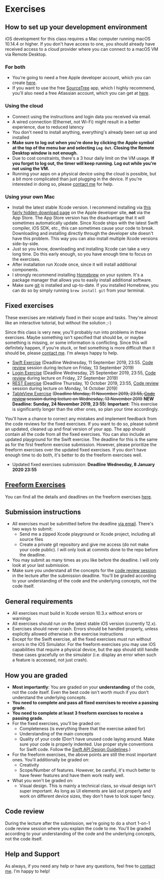 # Exercises

## How to set up your development environment

iOS development for this class requires a Mac computer running macOS 10.14.4 or higher. If you don't have access to one, you should already have received access to a cloud provider where you can connect to a macOS VM via Remote Desktop.

### For both

- You're going to need a free Apple developer account, which you can create [here](https://developer.apple.com/account/).
- If you want to use the free [SourceTree](https://www.sourcetreeapp.com/) app, which I highly recommend, you'll also need a free Atlassian account, which you can get at [here](https://www.atlassian.com/).

### Using the cloud

- Connect using the instructions and login data you received via email.
- A wired connection (Ethernet, not Wi-Fi) might result in a better experience, due to reduced latency
- You don't need to install anything, everything's already been set up and installed
- **Make sure to log out when you're done by clicking the Apple symbol at the top of the menu bar and selecting `Log Out`. Closing the Remote Desktop window is not enough.**
- Due to cost constraints, there's a 3 hour daily limit on the VM usage. **If you forget to log out, the timer will keep running. Log out while you're not using the VM.**
- Running your apps on a physical device using the cloud is possible, but a bit more complicated than just plugging in the device. If you're interested in doing so, please [contact me](../README.md/#support-or-contact) for help.

### Using your own Mac

- Install the latest stable Xcode version. I recommend installing via [this fairly hidden download page](https://developer.apple.com/download/more/) on the Apple developer site, **not** via the App Store. The App Store version has the disadvantage that it will sometimes automatically update. Since Xcode ships with the latest Swift compiler, iOS SDK, etc., this can sometimes cause your code to break. Downloading and installing directly through the developer site doesn't have this problem. This way you can also install multiple Xcode versions side-by-side.
- Just so you know, downloading and installing Xcode can take a very long time. Do this early enough, so you have enough time to focus on the exercises.
- After installation run Xcode once, since it will install additional components.
- I strongly recommend installing [Homebrew](https://brew.sh/) on your system. It's a package manager that allows you to easily install additional software.
- Make sure [git](https://git-scm.com/) is installed and up-to-date. If you installed Homebrew, you can do so by simply running `brew install git` from your terminal.

## Fixed exercises

These exercises are relatively fixed in their scope and tasks. They're almost like an interactive tutorial, but without the solution ;-)

Since this class is very new, you'll probably run into problems in these exercises. Maybe something isn't specified that should be, or maybe something is missing, or some information is conflicting. Since this will definitely happen, if you're stuck, or feel something is more difficult than it should be, please [contact me](../README.md/#support-or-contact). I'm always happy to help.

- [Swift Exercise](swift-exercise) (Deadline Wednesday, 11 September 2019, 23:55. [Code review](#code-review) session during lecture on Friday, 13 September 2019)
- [Login Exercise](login-screen-exercise) (Deadline Wednesday, 25 September 2019, 23:55, [Code review](#code-review) during lecture on Friday, 27 September 2019)
- [REST Exercise](rest-exercise) (Deadline Thursday, 10 October 2019, 23:55, [Code review](#code-review) session during lecture on Monday, 14 October 2019)
- [TableView Exercise](tableview-exercise) (~~Deadline Monday, 11 November 2019, 23:55, [Code review](#code-review) session during lecture on Wednesday, 13 November 2019~~ **NEW Deadline: Sunday, 24 November 2019, 23:55**) **Important:** This exercise is significantly longer than the other ones, so plan your time accordingly.

You'll have a chance to correct any mistakes and implement feedback from the code reviews for the fixed exercises. If you want to do so, please submit an updated, cleaned up and final version of your app. The app should contain all the code from all the fixed exercises. You can also include an updated playground for the Swift exercise. The deadline for this is the same as for the first freeform exercise submission. However, please prioritize the freeform exercises over the updated fixed exercises. If you don't have enough time to do both, it's better to do the freeform exercises well.

- Updated fixed exercises submission: **Deadline Wednesday, 8 January 2020 23:55**

## [Freeform Exercises](freeform)

You can find all the details and deadlines on the freeform exercises [here](freeform).

## Submission instructions

- All exercises must be submitted before the deadline [via email](../README.md/#support-or-contact). There's two ways to submit:
	- Send me a zipped Xcode playground or Xcode project, including all source files
	- Create a private git repository and give me access (do not make your code public). I will only look at commits done to the repo before the deadline.
- You may submit as many times as you like before the deadline. I will only look at your last submission.
- Make sure you understand all the concepts for the [code review session](#code-review) in the lecture after the submission deadline. You'll be graded according to your understanding of the code and the underlying concepts, not the code itself.

## General requirements

- All exercises must build in Xcode version 10.3.x without errors or warnings
- All exercises should run on the latest stable iOS version (currently 12.x).
- Exercises should never crash. Errors should be handled properly, unless explicitly allowed otherwise in the exercise instructions
- Except for the Swift exercise, all the fixed exercises must run without errors in the iOS Simulator. For the freeform exercises you may use iOS capabilities that require a physical device, but the app should still handle these cases gracefully on the simulator (i.e. display an error when such a feature is accessed, not just crash).

## How you are graded

- **Most importantly**: You are graded on your **understanding** of the code, not the code itself. Even the best code isn't worth much if you don't understand the underlying concepts.
- **You need to complete and pass all fixed exercises to receive a passing grade.**
- **You need to complete at least 3 freeform exercises to receive a passing grade.**
- For the fixed exercises, you'll be graded on:
	- Completeness (is everything there that the exercise asked for)
	- Understanding of the main concepts
	- Quality of your code (Don't have unused code laying around. Make sure your code is properly indented. Use proper style conventions for Swift code. Follow the [Swift API Design Guidelines](https://swift.org/documentation/api-design-guidelines/).)
- For the freeform exercises, the above points are still the most important ones. You'll additionally be graded on:
	- Creativity
	- Scope/Number of features. However, be careful, it's much better to have fewer features and have them work really well.
- What you won't be graded on:
	- Visual design. This is mainly a technical class, so visual design isn't super important. As long as UI elements are laid out properly and work on different device sizes, they don't have to look super fancy.
	
## Code review

During the lecture after the submission, we're going to do a short 1-on-1 code review session where you explain the code to me. You'll be graded according to your understanding of the code and the underlying concepts, not the code itself.

## Help and Support

As always, if you need any help or have any questions, feel free to [contact me](../README.md/#support-or-contact). I'm happy to help!
